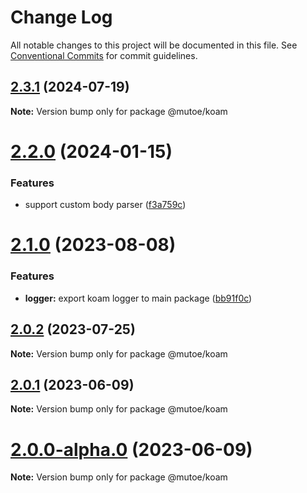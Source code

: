 # Change Log

All notable changes to this project will be documented in this file.
See [Conventional Commits](https://conventionalcommits.org) for commit guidelines.

## [2.3.1](https://github.com/mutoe/koam/compare/v2.3.0...v2.3.1) (2024-07-19)

**Note:** Version bump only for package @mutoe/koam





# [2.2.0](https://github.com/mutoe/koam/compare/v2.1.0...v2.2.0) (2024-01-15)


### Features

* support custom body parser ([f3a759c](https://github.com/mutoe/koam/commit/f3a759c226beb90a5c98f0b50ac14297e2adaad9))





# [2.1.0](https://github.com/mutoe/koam/compare/v2.0.2...v2.1.0) (2023-08-08)


### Features

* **logger:** export koam logger to main package ([bb91f0c](https://github.com/mutoe/koam/commit/bb91f0c21ce68a12fb2f30545d7dfd7ffff760e0))





## [2.0.2](https://github.com/mutoe/koam/compare/v2.0.1...v2.0.2) (2023-07-25)

**Note:** Version bump only for package @mutoe/koam





## [2.0.1](https://github.com/mutoe/koam/compare/v2.0.0...v2.0.1) (2023-06-09)

**Note:** Version bump only for package @mutoe/koam





# [2.0.0-alpha.0](https://github.com/mutoe/koam/compare/v1.1.1...v2.0.0-alpha.0) (2023-06-09)

**Note:** Version bump only for package @mutoe/koam
